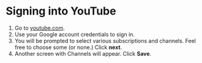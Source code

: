 # Signing into YouTube

1. Go to [youtube.com](https://www.youtube.com/).
2. Use your Google account credentials to sign in.
3. You will be prompted to select various subscriptions and channels. Feel free to choose some \(or none.\) Click **next**.
4. Another screen with Channels will appear. Click **Save**.



